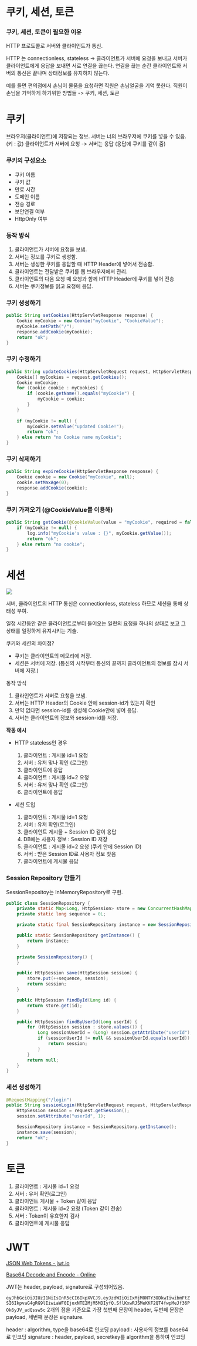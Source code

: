 # 쿠키, 세션, 토큰

### 쿠키, 세션, 토큰이 필요한 이유
HTTP 프로토콜로 서버와 클라이언트가 통신.

HTTP 는 connectionless, stateless -> 클라이언트가 서버에 요청을 보내고 서버가 클라이언트에게 응답을 보내면 서로 연결을 끊는다. 연결을 끊는 순간 클라이언트와 서버의 통신은 끝나며 상태정보를 유지하지 않는다.

예를 들면 편의점에서 손님이 물품을 요청하면 직원은 손님얼굴을 기억 못한다.
직원이 손님을 기억하게 하기위한 방법들 -> 쿠키, 세션, 토큰

# 쿠키 
브라우저(클라이언트)에 저장되는 정보.
서버는 너의 브라우저에 쿠키를 넣을 수 있음. (키 : 값)
클라이언트가 서버에 요청 -> 서버는 응답 (응답에 쿠키를 같이 줌)

### 쿠키의 구성요소
- 쿠키 이름
- 쿠키 값
- 만료 시간
- 도메인 이름
- 전송 경로
- 보안연결 여부
- HttpOnly 여부

### 동작 방식
1. 클라이언트가 서버에 요청을 보냄.
2. 서버는 정보를 쿠키로 생성함.
3. 서버는 생성한 쿠키를 응답할 때 HTTP Header에 넣어서 전송함.
4. 클라이언트는 전달받은 쿠키를 웹 브라우저에서 관리.
5. 클라이언트의 다음 요청 때 요청과 함께 HTTP Header에 쿠키를 넣어 전송
6. 서버는 쿠키정보를 읽고 요청에 응답.

### 쿠키 생성하기
```java
public String setCookies(HttpServletResponse response) {
	Cookie myCookie = new Cookie("myCookie", "CookieValue");
	myCookie.setPath("/");
	response.addCookie(myCookie);
	return "ok";
}
```

### 쿠키 수정하기
```java
public String updateCookies(HttpServletRequest request, HttpServletResponse response) {
	Cookie[] myCookies = request.getCookies();
	Cookie myCookie;
	for (Cookie cookie : myCookies) {
		if (cookie.getName().equals("myCookie") {
			myCookie = cookie;
		}
	}
	
	if (myCookie != null) {
		myCookie.setValue("updated Cookie!");
		return "ok";
	} else return "no Cookie name myCookie";
}
```

### 쿠키 삭제하기
```java
public String expireCookie(HttpServletResponse response) {
	Cookie cookie = new Cookie("myCookie", null);
	cookie.setMaxAge(0);
	response.addCookie(cookie);
}
```

### 쿠키 가져오기 (@CookieValue를 이용해)
```java
public String getCookie(@CookieValue(value = "myCookie", required = false) Cookie myCookie) {
	if (myCookie != null) {
		log.info("myCookie's value : {}", myCookie.getValue());
		return "ok";
	} else return "no cookie";
}
```

# 세션
![](../dongchannN/img/session.png)

서버, 클라이언트의 HTTP 통신은 connectionless, stateless 하므로 세션을 통해 상태성 부여.

일정 시간동안 같은 클라이언트로부터 들어오는 일련의 요청을 하나의 상태로 보고 그 상태를 일정하게 유지시키는 기술.

쿠키와 세션의 차이점?
- 쿠키는 클라이언트의 메모리에 저장.
- 세션은 서버에 저장. (통신의 시작부터 통신의 끝까지 클라이언트의 정보를 잠시 서버에 저장.)

동작 방식
1. 클라인언트가 서버로 요청을 보냄.
2. 서버는 HTTP Header의 Cookie 안에 session-id가 있는지 확인
3. 만약 없다면 session-id를 생성해 Cookie안에 넣어 응답.
4. 서버는 클라이언트의 정보와 session-id를 저장.

**작동 예시**
-  HTTP stateless인 경우
    1. 클라이언트 : 게시물 id=1 요청
    2. 서버 : 유저 맞나 확인 (로그인) 
    3. 클라이언트에 응답 
    4. 클라이언트 : 게시물 id=2 요청 
    5. 서버 : 유저 맞나 확인 (로그인) 
    6. 클라이언트에 응답 

- 세션 도입
    1. 클라이언트 : 게시물 id=1 요청
    2. 서버 : 유저 확인(로그인) 
    3. 클라이언트 게시물 + Session ID 같이 응답
    4. DB에는 사용자 정보 : Session ID 저장
    5. 클라이언트 : 게시물 id=2 요청 (쿠키 안에 Session ID) 
    6. 서버 : 받은 Session ID로  사용자 정보 찾음
    7. 클라이언트에 게시물 응답

### Session Repository 만들기
SessionRepositoy는 InMemoryRepository로 구현.
```java
public class SessionRepository {
    private static Map<Long, HttpSession> store = new ConcurrentHashMap<>();
    private static long sequence = 0L;

    private static final SessionRepository instance = new SessionRepository();

    public static SessionRepository getInstance() {
        return instance;
    }

    private SessionRepository() {
    }

    public HttpSession save(HttpSession session) {
        store.put(++sequence, session);
        return session;
    }

    public HttpSession findById(Long id) {
        return store.get(id);
    }

    public HttpSession findByUserId(Long userId) {
        for (HttpSession session : store.values()) {
            Long sessionUserId = (Long) session.getAttribute("userId");
            if (sessionUserId != null && sessionUserId.equals(userId)) {
                return session;
            }
        }
        return null;
    }
}
```

### 세션 생성하기
```java
@RequestMapping("/login")
public String sessionLogin(HttpServletRequest request, HttpServletResponse response) {
    HttpSession session = request.getSession();
    session.setAttribute("userId", 1);

    SessionRepository instance = SessionRepository.getInstance();
    instance.save(session);
    return "ok";
}

```

# 토큰
1. 클라이언트 : 게시물 id=1 요청
2. 서버 :  유저 확인(로그인) 
3. 클라이언트 게시물 + Token 같이 응답
4. 클라이언트 : 게시물 id=2 요청 (Token 같이 전송) 
5. 서버 : Token이 유효한지 검사
6. 클라이언트에 게시물 응답

# JWT
[JSON Web Tokens - jwt.io](https://jwt.io/) 

[Base64 Decode and Encode - Online](https://www.base64decode.org/)

JWT는 header, payload, signature로 구성되어있음.

`eyJhbGciOiJIUzI1NiIsInR5cCI6IkpXVCJ9.eyJzdWIiOiIxMjM0NTY3ODkwIiwibmFtZSI6IkpvaG4gRG9lIiwiaWF0IjoxNTE2MjM5MDIyfQ.SflKxwRJSMeKKF2QT4fwpMeJf36POk6yJV_adQssw5c`
2개의 점을 기준으로 가장 첫번째 문장이 header, 두번째 문장은 payload, 세번째 문장은 signature.

header : algorithm, type을 base64로 인코딩
payload : 사용자의 정보를 base64로 인코딩 
signature : header, payload, secretkey를 algorithm을 통하여 인코딩

